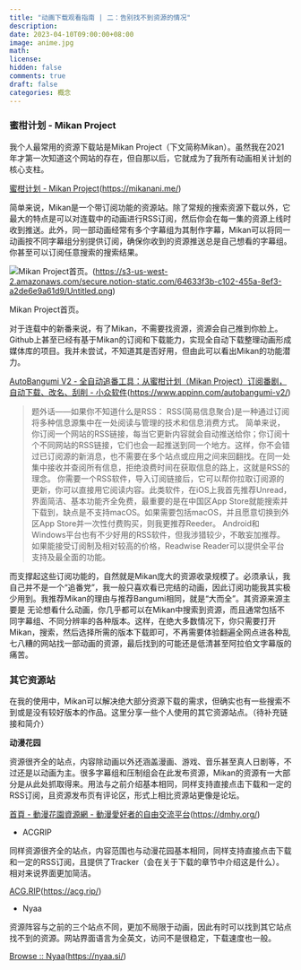 ```yaml
---
title: "动画下载观看指南 | 二：告别找不到资源的情况"
description: 
date: 2023-04-10T09:00:00+08:00
image: anime.jpg
math: 
license: 
hidden: false
comments: true
draft: false
categories: 概念
---
```


### 蜜柑计划 - Mikan Project

我个人最常用的资源下载站是Mikan Project（下文简称Mikan）。虽然我在2021年才第一次知道这个网站的存在，但自那以后，它就成为了我所有动画相关计划的核心支柱。

[蜜柑计划 - Mikan Project]()(https://mikanani.me/)

简单来说，Mikan是一个带订阅功能的资源站。除了常规的搜索资源下载以外，它最大的特点是可以对连载中的动画进行RSS订阅，然后你会在每一集的资源上线时收到推送。此外，同一部动画经常有多个字幕组为其制作字幕，Mikan可以将同一动画按不同字幕组分别提供订阅，确保你收到的资源推送总是自己想看的字幕组。你甚至可以订阅任意搜索的搜索结果。

![Mikan Project首页。]()(https://s3-us-west-2.amazonaws.com/secure.notion-static.com/64633f3b-c102-455a-8ef3-a2de6e9a61d9/Untitled.png)

Mikan Project首页。

对于连载中的新番来说，有了Mikan，不需要找资源，资源会自己推到你脸上。Github上甚至已经有基于Mikan的订阅和下载能力，实现全自动下载整理动画形成媒体库的项目。我并未尝试，不知道其是否好用，但由此可以看出Mikan的功能潜力。

[AutoBangumi V2 - 全自动追番工具：从蜜柑计划（Mikan Project）订阅番剧，自动下载、改名、刮削 - 小众软件]()(https://www.appinn.com/autobangumi-v2/)

> 题外话——如果你不知道什么是RSS：
RSS(简易信息聚合)是一种通过订阅将多种信息源集中在一处阅读与管理的技术和信息消费方式。
简单来说，你订阅一个网站的RSS链接，每当它更新内容就会自动推送给你；你订阅十个不同网站的RSS链接，它们也会一起推送到同一个地方。这样，你不会错过已订阅源的新消息，也不需要在多个站点或应用之间来回翻找。在同一处集中接收并查阅所有信息，拒绝浪费时间在获取信息的路上，这就是RSS的理念。
你需要一个RSS软件，导入订阅链接后，它可以帮你拉取订阅源的更新，你可以直接用它阅读内容。此类软件，在iOS上我首先推荐Unread，界面简洁、基本功能齐全免费，最重要的是在中国区App Store就能搜索并下载到，缺点是不支持macOS。如果需要包括macOS，并且愿意切换到外区App Store并一次性付费购买，则我更推荐Reeder。
Android和Windows平台也有不少好用的RSS软件，但我涉猎较少，不敢妄加推荐。如果能接受订阅制及相对较高的价格，Readwise Reader可以提供全平台支持及最全面的功能。
> 

而支撑起这些订阅功能的，自然就是Mikan庞大的资源收录规模了。必须承认，我自己并不是一个“追番党”，我一般只喜欢看已完结的动画，因此订阅功能我其实极少用到。我推荐Mikan的理由与推荐Bangumi相同，就是“大而全”。其资源来源主要是 无论想看什么动画，你几乎都可以在Mikan中搜索到资源，而且通常包括不同字幕组、不同分辨率的各种版本。这样，在绝大多数情况下，你只需要打开Mikan，搜索，然后选择所需的版本下载即可，不再需要体验翻遍全网点进各种乱七八糟的网站找一部动画的资源，最后找到的可能还是低清甚至阿拉伯文字幕版的痛苦。

### 其它资源站

在我的使用中，Mikan可以解决绝大部分资源下载的需求，但确实也有一些搜索不到或是没有较好版本的作品。这里分享一些个人使用的其它资源站点。（待补充链接和简介）

**动漫花园**

资源很齐全的站点，内容除动画以外还涵盖漫画、游戏、音乐甚至真人日剧等，不过还是以动画为主。很多字幕组和压制组会在此发布资源，Mikan的资源有一大部分是从此处抓取得来。用法与之前介绍基本相同，同样支持直接点击下载和一定的RSS订阅，且资源发布页有评论区，形式上相比资源站更像是论坛。

[首頁 - 動漫花園資源網 - 動漫愛好者的自由交流平台]()(https://dmhy.org/)

- ACGRIP

同样资源很齐全的站点，内容范围也与动漫花园基本相同，同样支持直接点击下载和一定的RSS订阅，且提供了Tracker（会在关于下载的章节中介绍这是什么）。相对来说界面更加简洁。

[ACG.RIP]()(https://acg.rip/)

- Nyaa

资源阵容与之前的三个站点不同，更加不局限于动画，因此有时可以找到其它站点找不到的资源。网站界面语言为全英文，访问不是很稳定，下载速度也一般。

[Browse :: Nyaa]()(https://nyaa.si/)




